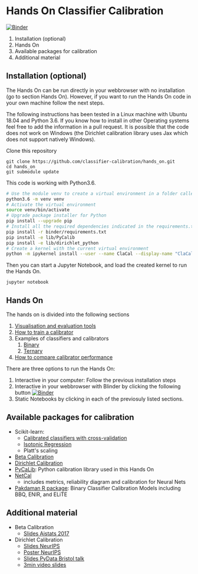 # Hands On Classifier Calibration

[![Binder](https://mybinder.org/badge_logo.svg)](https://mybinder.org/v2/gh/classifier-calibration/hands_on/master)

1. Installation (optional)
2. Hands On
3. Available packages for calibration
4. Additional material

## Installation (optional)

The Hands On can be run directly in your webbrowser with no installation (go to section Hands On). However, if you want to run the Hands On code in your own machine follow the next steps.

The following instructions has been tested in a Linux machine with Ubuntu 18.04 and Python 3.6. If you know how to install in other Operating systems feel free to add the information in a pull request. It is possible that the code does not work on Windows (the Dirichlet calibration library uses Jax which does not support natively Windows).

Clone this repository

```
git clone https://github.com/classifier-calibration/hands_on.git
cd hands_on
git submodule update
```

This code is working with Python3.6. 

```bash
# Use the module venv to create a virtual environment in a folder called venv
python3.6 -m venv venv
# Activate the virtual environment
source venv/bin/activate
# Upgrade package installer for Python
pip install --upgrade pip
# Install all the required dependencies indicated in the requirements.txt file
pip install -r binder/requirements.txt
pip install -e lib/PyCalib
pip install -e lib/dirichlet_python
# Create a kernel with the current virtual environment
python -m ipykernel install --user --name ClaCal --display-name "ClaCal handson"
```

Then you can start a Jupyter Notebook, and load the created kernel to run the
Hands On.

```
jupyter notebook
```

## Hands On

The hands on is divided into the following sections

1. [Visualisation and evaluation tools](https://github.com/classifier-calibration/hands_on/blob/master/notebooks/1_visualisation_tools.ipynb)
2. [How to train a calibrator](https://github.com/classifier-calibration/hands_on/blob/master/notebooks/2_training_a_calibrator.ipynb)
3. Examples of classifiers and calibrators
    1. [Binary](https://github.com/classifier-calibration/hands_on/blob/master/notebooks/3_binary_examples.ipynb)
    2. [Ternary](https://github.com/classifier-calibration/hands_on/blob/master/notebooks/3_ternary_examples.ipynb)
4. [How to compare calibrator performance](https://github.com/classifier-calibration/hands_on/blob/master/notebooks/4_pipeline_train_evaluate.ipynb)
        
There are three options to run the Hands On:

1. Interactive in your computer: Follow the previous installation steps
2. Interactive in your webbrowser with Blinder by clicking the following button [![Binder](https://mybinder.org/badge_logo.svg)](https://mybinder.org/v2/gh/classifier-calibration/hands_on/master)
3. Static Notebooks by clicking in each of the previosuly listed sections.

## Available packages for calibration

- Scikit-learn:
    - [Calibrated classifiers with cross-validation](https://scikit-learn.org/stable/modules/generated/sklearn.calibration.CalibratedClassifierCV.html)
    - [Isotonic Regression](https://scikit-learn.org/stable/modules/generated/sklearn.isotonic.IsotonicRegression.html#sklearn.isotonic.IsotonicRegression)
    - Platt's scaling
- [Beta Calibration](https://pypi.org/project/betacal/)
- [Dirichlet Calibration](https://pypi.org/project/dirichletcal/)
- [PyCaLib](https://github.com/perellonieto/PyCalib): Python calibration library used in this Hands On
- [NetCal](https://pypi.org/project/netcal/)
    - includes metrics, reliability diagram and calibration for Neural Nets
- [Pakdaman R package](https://github.com/pakdaman/calibration): Binary Classifier Calibration Models including BBQ, ENIR, and ELiTE


## Additional material

- Beta Calibration
    - [Slides Aistats 2017](https://github.com/betacal/aistats2017/blob/master/aistats2017_beta_calibration_slides.pdf)
- Dirichlet Calibration
    - [Slides NeurIPS](https://dirichletcal.github.io/documents/neurips2019/slides.pdf)
    - [Poster NeurIPS](https://dirichletcal.github.io/documents/neurips2019/poster.pdf)
    - [Slides PyData Bristol talk](https://docs.google.com/presentation/d/1RMzzNyQUz6BLQYCqD6RZT3ju__5fG4MbgNNmDkmRYDQ/edit#slide=id.g6b70f9ecd5_0_17)
    - [3min video slides](https://docs.google.com/presentation/d/1iQ-4hScB4WuonkSpKsXpRSvzTGLgT2LwFYvAeXHmI_o/edit#slide=id.g65639b587c_0_113)
